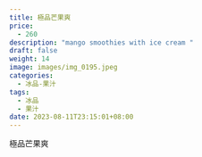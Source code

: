 ```yaml
---
title: 極品芒果爽
price:
  - 260
description: "mango smoothies with ice cream "
draft: false
weight: 14
image: images/img_0195.jpeg
categories:
  - 冰品-果汁
tags:
  - 冰品
  - 果汁
date: 2023-08-11T23:15:01+08:00
---
```


 極品芒果爽
